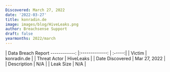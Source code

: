 ```yaml
---
Discovered: March 27, 2022
date: '2022-03-27'
title: konradin.de
image: images/blog/HiveLeaks.png
author: Breachsense Support
draft: false
yearmonths: 2022/march
---
```



| Data Breach Report
------------:   |:-------------:    | :-----:|
| Victim    | konradin.de      | 
| Threat Actor    | HiveLeaks      | 
| Date Discovered    | Mar 27, 2022      | 
| Description    | N/A      | 
| Leak Size    | N/A      | 

